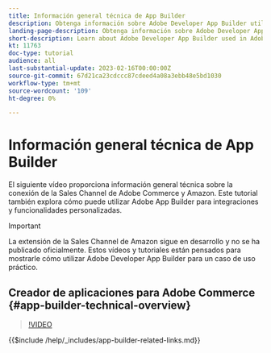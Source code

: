 ```yaml
---
title: Información general técnica de App Builder
description: Obtenga información sobre Adobe Developer App Builder utilizado en Adobe Commerce con información general técnica
landing-page-description: Obtenga información sobre Adobe Developer App Builder utilizado en Adobe Commerce con información general técnica
short-description: Learn about Adobe Developer App Builder used in Adobe Commerce with a technical overview
kt: 11763
doc-type: tutorial
audience: all
last-substantial-update: 2023-02-16T00:00:00Z
source-git-commit: 67d21ca23cdccc87cdeed4a08a3ebb48e5bd1030
workflow-type: tm+mt
source-wordcount: '109'
ht-degree: 0%

---
```



# Información general técnica de App Builder

El siguiente vídeo proporciona información general técnica sobre la conexión de la Sales Channel de Adobe Commerce y Amazon. Este tutorial también explora cómo puede utilizar Adobe App Builder para integraciones y funcionalidades personalizadas.

>[!IMPORTANT]
>
>La extensión de la Sales Channel de Amazon sigue en desarrollo y no se ha publicado oficialmente.  Estos vídeos y tutoriales están pensados para mostrarle cómo utilizar Adobe Developer App Builder para un caso de uso práctico.


## Creador de aplicaciones para Adobe Commerce {#app-builder-technical-overview}

>[!VIDEO](https://video.tv.adobe.com/v/3413512)

{{$include /help/_includes/app-builder-related-links.md}}
